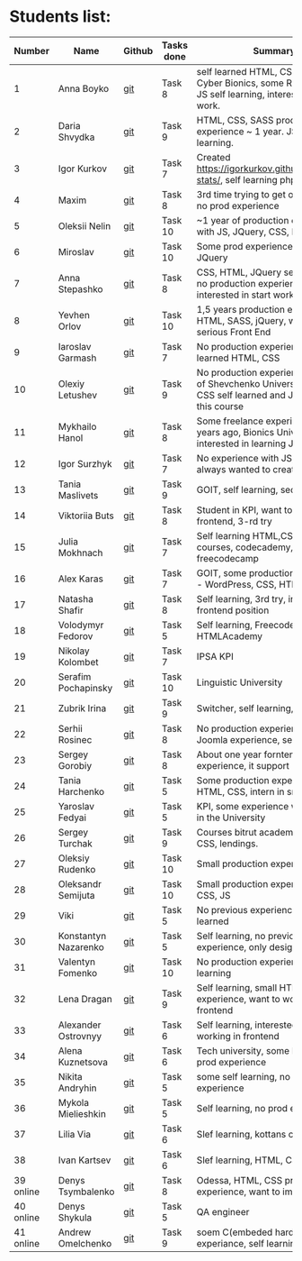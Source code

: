 # Students list:

Number | Name      | Github | Tasks done | Summary
-------|-----------|---------|---------|---------
1 | Anna Boyko| [git](https://github.com/Boyko-Anna) | Task 8 | self learned HTML, CSS, C# courses Cyber Bionics, some Ruby courses, JS self learning, interested in remote work.
2 | Daria Shvydka | [git](https://github.com/DariaShvydka) | Task 9  | HTML, CSS, SASS production experience ~ 1 year. JS - self learning.
3 | Igor Kurkov | [git](https://github.com/IgorKurkov) | Task 7 | Created https://igorkurkov.github.io/kottans-stats/, self learning php, js, Drupal
4 | Maxim | [git](https://github.com/cidre) | Task 8 | 3rd time trying to get on the course, no prod experience
5 | Oleksii Nelin | [git](https://github.com/Xsorter) | Task 10  | ~1 year of production experience with JS, JQuery, CSS, HTML
6 | Miroslav | [git](https://github.com/iammiro/kottans_frontend) | Task 10  | Some prod experience, layout sites, JQuery
7 | Anna Stepashko | [git](https://github.com/xandzia) | Task 8 | CSS, HTML, JQuery self education, no production experience, interested in start working
8 | Yevhen Orlov | [git](https://github.com/yevhenorlov) | Task 10 | 1,5 years production experience HTML, SASS, jQuery, want more serious Front End
9 | Iaroslav Garmash | [git](https://github.com/feroxes) | Task 7 | No production experience, self learned HTML, CSS
10 | Olexiy Letushev | [git](https://github.com/Letushev) | Task 9 | No production experience, student of Shevchenko University, HTML, CSS self learned and JS started with this course
11 | Mykhailo Hanol | [git](https://github.com/ganolmc) | Task 8 | Some freelance experience about 5 years ago, Bionics University intern, interested in learning JS more
12 | Igor Surzhyk | [git](https://github.com/isurzhyk) | Task 7 | No experience with JS, HTML, CSS, always wanted to create products
13 | Tania Maslivets | [git](https://github.com/Masmik) | Task 9 | GOIT, self learning, second try
14 | Viktoriia Buts | [git](https://github.com/viktoriiab) | Task 8 | Student in KPI, want to work in frontend, 3-rd try
15 | Julia Mokhnach | [git](https://github.com/juliamokh) | Task 7 | Self learning HTML,CSS, JS - online courses, codecademy, freecodecamp
16 | Alex Karas | [git](https://github.com/boooeller/kottans_frontend) | Task 7 | GOIT, some production experience - WordPress, CSS, HTML,
17 | Natasha Shafir | [git](https://github.com/natashafir) | Task 8 | Self learning, 3rd try, interested in frontend position
18 | Volodymyr Fedorov | [git](https://github.com/voveus) | Task 5 | Self learning, Freecodecamp, HTMLAcademy
19 | Nikolay Kolombet | [git](https://github.com/Nick9707) | Task 7 | IPSA KPI
20 | Serafim Pochapinsky | [git](https://github.com/SerafimPoch) | Task 10 | Linguistic University
21 | Zubrik Irina | [git](https://github.com/zubrik1) | Task 9 | Switcher, self learning, treehouse
22 | Serhii Rosinec | [git](https://github.com/serhii-r) | Task 8 | No production experience, some Joomla experience, self learning
23 | Sergey Gorobiy | [git](https://github.com/ermondel) | Task 8 | About one year forntend experience, it support
24 | Tania Harchenko | [git](https://github.com/tatianochka) | Task 5 | Some production experience with HTML, CSS, intern in small company
25 | Yaroslav Fedyai | [git](https://github.com/yfedyai/kottans_frontend) | Task 5 | KPI, some experience with frontend in the University
26 | Sergey Turchak | [git](https://github.com/turchak) | Task 9 | Courses bitrut academy - HTML, CSS, lendings.
27 | Oleksiy Rudenko | [git](https://github.com/OleksiyRudenko) | Task 10 | Small production experience
28 | Oleksandr Semijuta | [git](https://github.com/kaizengami) | Task 10 | Small production experience, HTML, CSS, JS
29 | Viki | [git](https://github.com/tori19) | Task 5 | No previous experience, self learned
30 | Konstantyn Nazarenko | [git](https://github.com/KonstantynNazarenko) | Task 5 | Self learning, no previous experience, only design
31 | Valentyn Fomenko | [git](https://github.com/val-fom) | Task 10 | No production experience, self learning
32 | Lena Dragan | [git](https://github.com/lenadgit) | Task 9 | Self learning, small HTML, CSS experience, want to work in frontend
33 | Alexander Ostrovnyy| [git](https://github.com/A-Ostrovnyy) | Task 6 | Self learning, interested in start working in frontend
34 | Alena Kuznetsova | [git](https://github.com/alenakuznetsova) | Task 6 | Tech university, some HTML, CSS prod experience
35 | Nikita Andryhin | [git](https://github.com/n1cko22) | Task 5 | some self learning, no prod experience
36 | Mykola Mielieshkin | [git](https://github.com/claimsecond) | Task 5 | Self learning, no prod experience
37 | Lilia Via | [git](https://github.com/LiliVia/kottans_frontend) | Task 6 | Slef learning, kottans courses
38 | Ivan Kartsev | [git](https://github.com/Refreyd) | Task 6 | Slef learning, HTML, CSS
39 online | Denys Tsymbalenko | [git](https://github.com/kopkop123) | Task 8 | Odessa, HTML, CSS production experience, want to improve JS
40 online | Denys Shykula | [git](https://github.com/ShykulaD) | Task 5 | QA engineer
41 online | Andrew Omelchenko | [git](https://github.com/Andrew-Omelchenko) | Task 9 | soem C(embeded hardware) experiance, self learning
